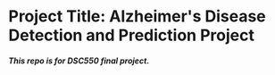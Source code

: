 # Project Title: Alzheimer's Disease Detection and Prediction Project

##### This repo is for DSC550 final project. 
